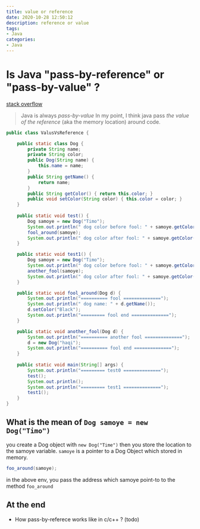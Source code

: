 ```yaml
---
title: value or reference
date: 2020-10-28 12:50:12
description: reference or value
tags:
- Java
categories:
- Java
---
```


# Is Java "pass-by-reference" or "pass-by-value" ?
[stack overflow](https://stackoverflow.com/questions/40480/is-java-pass-by-reference-or-pass-by-value)

> Java is always *pass-by-value*
In my point, I think java pass *the value of the reference* (aka the memory location) around code.


```java
public class ValusVsReference {

    public static class Dog {
        private String name;
        private String color;
        public Dog(String name) {
            this.name = name;
        }
        public String getName() {
            return name;
        }
        public String getColor() { return this.color; }
        public void setColor(String color) { this.color = color; }
    }
    
    public static void test() {
        Dog samoye = new Dog("Timo");
        System.out.println(" dog color before fool: " + samoye.getColor());
        fool_around(samoye);
        System.out.println(" dog color after fool: " + samoye.getColor());
    }

    public static void test1() {
        Dog samoye = new Dog("Timo");
        System.out.println(" dog color before fool: " + samoye.getColor());
        another_fool(samoye);
        System.out.println(" dog color after fool: " + samoye.getColor());
    }    

    public static void fool_around(Dog d) {
        System.out.println("========== fool ==============");
        System.out.println(" dog name: " + d.getName());
        d.setColor("Black");
        System.out.println("========= fool end ==============");
    }

    public static void another_fool(Dog d) {
        System.out.println("========== another fool ==============");
        d = new Dog("haqi");
        System.out.println("========== fool end ==============");
    }
    
    public static void main(String[] args) {
        System.out.println("========= test0 ==============");                
        test();
        System.out.println();
        System.out.println("========= test1 ==============");        
        test1();
    }   
}
```

## What is the mean of `Dog samoye = new Dog("Timo")`

you create a Dog object with `new Dog("Time")`
then you store the location to the samoye variable.
`samoye` is a pointer to a Dog Object which stored in memory.

```java
foo_around(samoye);
```
in the above env, you pass the address which samoye point-to to
the method `foo_around`



## At the end

- How pass-by-referece works like in c/c++ ? (todo)
